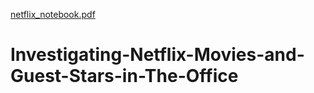 [netflix_notebook.pdf](https://github.com/pjmaster99/Investigating-Netflix-Movies-and-Guest-Stars-in-The-Office/files/11147673/netflix_notebook.pdf)
# Investigating-Netflix-Movies-and-Guest-Stars-in-The-Office
